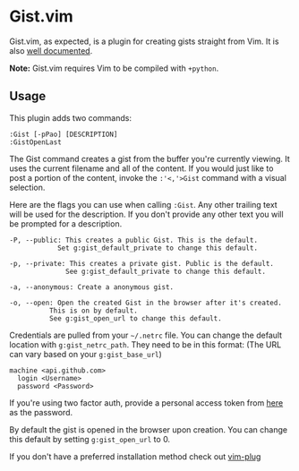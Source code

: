 # Gist.vim

Gist.vim, as expected, is a plugin for creating gists straight from Vim.
It is also [well
documented](https://github.com/Keithbsmiley/gist.vim/blob/master/doc/gist.txt).


**Note:** Gist.vim requires Vim to be compiled with `+python`.


## Usage

This plugin adds two commands:

```
:Gist [-pPao] [DESCRIPTION]
:GistOpenLast
```

The Gist command creates a gist from the buffer you're currently
viewing. It uses the current filename and all of the content. If you
would just like to post a portion of the content, invoke the
`:'<,'>Gist` command with a visual selection.


Here are the flags you can use when calling `:Gist`. Any other trailing
text will be used for the description. If you don't provide any other
text you will be prompted for a description.

```
-P, --public: This creates a public Gist. This is the default.
            Set g:gist_default_private to change this default.

-p, --private: This creates a private gist. Public is the default.
              See g:gist_default_private to change this default.

-a, --anonymous: Create a anonymous gist.

-o, --open: Open the created Gist in the browser after it's created.
          This is on by default.
          See g:gist_open_url to change this default.
```

Credentials are pulled from your `~/.netrc` file. You can change the default
location with `g:gist_netrc_path`. They need to be in this format:
(The URL can vary based on your `g:gist_base_url`)

```
machine <api.github.com>
  login <Username>
  password <Password>
```

If you're using two factor auth, provide a personal access token from
[here](https://github.com/settings/applications) as the password.


By default the gist is opened in the browser upon creation. You can
change this default by setting `g:gist_open_url` to 0.

If you don't have a preferred installation method check out
[vim-plug](https://github.com/junegunn/vim-plug)
